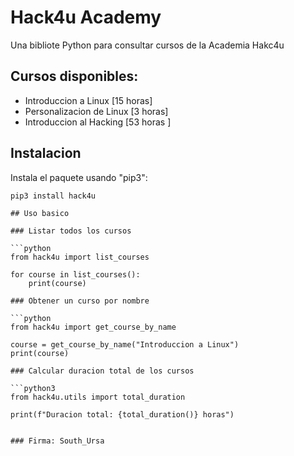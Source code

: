 # Hack4u Academy

Una bibliote Python para consultar cursos de la Academia Hakc4u

## Cursos disponibles:

- Introduccion a Linux [15 horas]
- Personalizacion de Linux [3 horas]
- Introduccion al Hacking [53 horas ]

## Instalacion 

Instala el paquete usando "pip3":

```python3
pip3 install hack4u

## Uso basico 

### Listar todos los cursos 

```python
from hack4u import list_courses

for course in list_courses():
    print(course)

### Obtener un curso por nombre

```python
from hack4u import get_course_by_name

course = get_course_by_name("Introduccion a Linux")
print(course)

### Calcular duracion total de los cursos

```python3
from hack4u.utils import total_duration

print(f"Duracion total: {total_duration()} horas")


### Firma: South_Ursa
